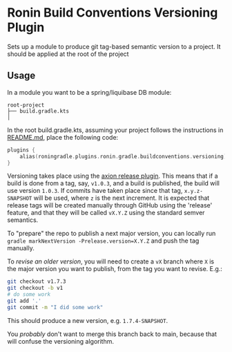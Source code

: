 # Ronin Build Conventions Versioning Plugin

Sets up a module to produce git tag-based semantic version to a project.  It should be applied at the root of the project

## Usage

In a module you want to be a spring/liquibase DB module:

```
root-project
├── build.gradle.kts
│   
```

In the root build.gradle.kts, assuming your project follows the instructions in [README.md](../../README.md), place the following code:

```kotlin
plugins {
    alias(roningradle.plugins.ronin.gradle.buildconventions.versioning)
}
```

Versioning takes place using the [axion release plugin](https://github.com/allegro/axion-release-plugin).  This means that if a build is done from a tag, say, `v1.0.3`, and a build is published,
the build will use version `1.0.3`.  If commits have taken place since that tag, `x.y.z-SNAPSHOT` will be used, where `z` is the next increment.  It is expected that release tags will be created
manually through GitHub using the 'release' feature, and that they will be called `vX.Y.Z` using the standard semver semantics.

To "prepare" the repo to publish a next major version, you can locally run `gradle markNextVersion -Prelease.version=X.Y.Z` and push the tag manually.

To _revise an older version_, you will need to create a `vX` branch where `X` is the major version you want to publish, from the tag you want to revise.  E.g.:

```bash
git checkout v1.7.3
git checkout -b v1
# do some work
git add '.'
git commit -m "I did some work"
```

This should produce a new version, e.g. `1.7.4-SNAPSHOT`.

You _probably_ don't want to merge this branch back to main, because that will confuse the versioning algorithm.
